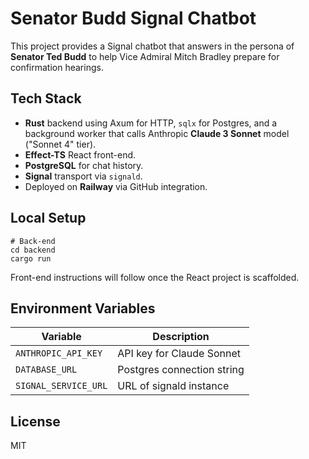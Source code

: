 # Senator Budd Signal Chatbot

This project provides a Signal chatbot that answers in the persona of **Senator Ted Budd** to help Vice Admiral Mitch Bradley prepare for confirmation hearings.

## Tech Stack

* **Rust** backend using Axum for HTTP, `sqlx` for Postgres, and a background worker that calls Anthropic **Claude 3 Sonnet** model ("Sonnet 4" tier).
* **Effect-TS** React front-end.
* **PostgreSQL** for chat history.
* **Signal** transport via `signald`.
* Deployed on **Railway** via GitHub integration.

## Local Setup

```
# Back-end
cd backend
cargo run
```

Front-end instructions will follow once the React project is scaffolded.

## Environment Variables

| Variable | Description |
| -------- | ----------- |
| `ANTHROPIC_API_KEY` | API key for Claude Sonnet |
| `DATABASE_URL` | Postgres connection string |
| `SIGNAL_SERVICE_URL` | URL of signald instance |

## License

MIT 
